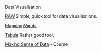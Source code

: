 Data Visualisation


[RAW](http://app.raw.densitydesign.org/) Simple, quick tool for data visualisations. 

[MappingWorlds](www.mappingworlds.com)

[Tabula](http://tabula.nerdpower.org/) Rather good tool. 

[Making Sense of Data](https://datasense.withgoogle.com/course) - Course